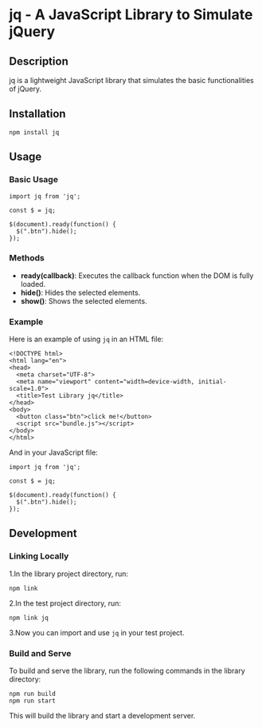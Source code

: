 <a name="FPdoK"></a>
# jq - A JavaScript Library to Simulate jQuery
<a name="mm03G"></a>
## Description
jq is a lightweight JavaScript library that simulates the basic functionalities of jQuery.
<a name="PzpGv"></a>
## Installation
```
npm install jq
```
<a name="kMaaj"></a>
## Usage
<a name="JqG4S"></a>
### Basic Usage
```
import jq from 'jq';

const $ = jq;

$(document).ready(function() {
  $(".btn").hide();
});
```
<a name="TlPIn"></a>
### Methods

- **ready(callback)**: Executes the callback function when the DOM is fully loaded.
- **hide()**: Hides the selected elements.
- **show()**: Shows the selected elements.
<a name="LCJTM"></a>
### Example
Here is an example of using `jq` in an HTML file:
```
<!DOCTYPE html>
<html lang="en">
<head>
  <meta charset="UTF-8">
  <meta name="viewport" content="width=device-width, initial-scale=1.0">
  <title>Test Library jq</title>
</head>
<body>
  <button class="btn">click me!</button>
  <script src="bundle.js"></script>
</body>
</html>

```
And in your JavaScript file:
```
import jq from 'jq';

const $ = jq;

$(document).ready(function() {
  $(".btn").hide();
});

```
<a name="OkTkx"></a>
## Development
<a name="linking-locally"></a>
### Linking Locally
1.In the library project directory, run:
```
npm link
```
2.In the test project directory, run:
```
npm link jq
```
3.Now you can import and use `jq` in your test project.
<a name="build-and-serve"></a>
### Build and Serve
To build and serve the library, run the following commands in the library directory:
```
npm run build
npm run start
```
This will build the library and start a development server.
